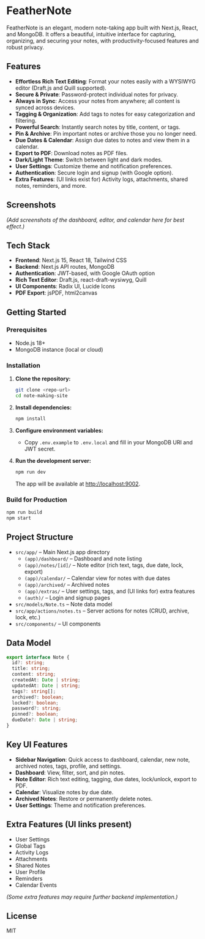 # FeatherNote

FeatherNote is an elegant, modern note-taking app built with Next.js, React, and MongoDB. It offers a beautiful, intuitive interface for capturing, organizing, and securing your notes, with productivity-focused features and robust privacy.

## Features

- **Effortless Rich Text Editing**: Format your notes easily with a WYSIWYG editor (Draft.js and Quill supported).
- **Secure & Private**: Password-protect individual notes for privacy.
- **Always in Sync**: Access your notes from anywhere; all content is synced across devices.
- **Tagging & Organization**: Add tags to notes for easy categorization and filtering.
- **Powerful Search**: Instantly search notes by title, content, or tags.
- **Pin & Archive**: Pin important notes or archive those you no longer need.
- **Due Dates & Calendar**: Assign due dates to notes and view them in a calendar.
- **Export to PDF**: Download notes as PDF files.
- **Dark/Light Theme**: Switch between light and dark modes.
- **User Settings**: Customize theme and notification preferences.
- **Authentication**: Secure login and signup (with Google option).
- **Extra Features**: (UI links exist for) Activity logs, attachments, shared notes, reminders, and more.

## Screenshots

*(Add screenshots of the dashboard, editor, and calendar here for best effect.)*

## Tech Stack

- **Frontend**: Next.js 15, React 18, Tailwind CSS
- **Backend**: Next.js API routes, MongoDB
- **Authentication**: JWT-based, with Google OAuth option
- **Rich Text Editor**: Draft.js, react-draft-wysiwyg, Quill
- **UI Components**: Radix UI, Lucide Icons
- **PDF Export**: jsPDF, html2canvas

## Getting Started

### Prerequisites

- Node.js 18+
- MongoDB instance (local or cloud)

### Installation

1. **Clone the repository:**
   ```bash
   git clone <repo-url>
   cd note-making-site
   ```

2. **Install dependencies:**
   ```bash
   npm install
   ```

3. **Configure environment variables:**
   - Copy `.env.example` to `.env.local` and fill in your MongoDB URI and JWT secret.

4. **Run the development server:**
   ```bash
   npm run dev
   ```
   The app will be available at [http://localhost:9002](http://localhost:9002).

### Build for Production

```bash
npm run build
npm start
```

## Project Structure

- `src/app/` – Main Next.js app directory
  - `(app)/dashboard/` – Dashboard and note listing
  - `(app)/notes/[id]/` – Note editor (rich text, tags, due date, lock, export)
  - `(app)/calendar/` – Calendar view for notes with due dates
  - `(app)/archived/` – Archived notes
  - `(app)/extras/` – User settings, tags, and (UI links for) extra features
  - `(auth)/` – Login and signup pages
- `src/models/Note.ts` – Note data model
- `src/app/actions/notes.ts` – Server actions for notes (CRUD, archive, lock, etc.)
- `src/components/` – UI components

## Data Model

```ts
export interface Note {
  id?: string;
  title: string;
  content: string;
  createdAt: Date | string;
  updatedAt: Date | string;
  tags?: string[];
  archived?: boolean;
  locked?: boolean;
  password?: string;
  pinned?: boolean;
  dueDate?: Date | string;
}
```

## Key UI Features

- **Sidebar Navigation**: Quick access to dashboard, calendar, new note, archived notes, tags, profile, and settings.
- **Dashboard**: View, filter, sort, and pin notes.
- **Note Editor**: Rich text editing, tagging, due dates, lock/unlock, export to PDF.
- **Calendar**: Visualize notes by due date.
- **Archived Notes**: Restore or permanently delete notes.
- **User Settings**: Theme and notification preferences.

## Extra Features (UI links present)

- User Settings
- Global Tags
- Activity Logs
- Attachments
- Shared Notes
- User Profile
- Reminders
- Calendar Events

*(Some extra features may require further backend implementation.)*

## License

MIT
